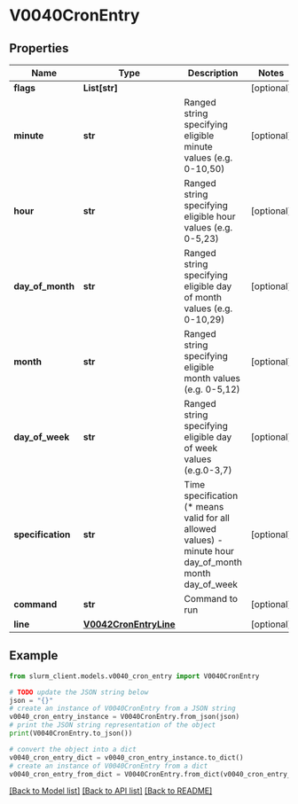 # V0040CronEntry


## Properties

Name | Type | Description | Notes
------------ | ------------- | ------------- | -------------
**flags** | **List[str]** |  | [optional] 
**minute** | **str** | Ranged string specifying eligible minute values (e.g. 0-10,50) | [optional] 
**hour** | **str** | Ranged string specifying eligible hour values (e.g. 0-5,23) | [optional] 
**day_of_month** | **str** | Ranged string specifying eligible day of month values (e.g. 0-10,29) | [optional] 
**month** | **str** | Ranged string specifying eligible month values (e.g. 0-5,12) | [optional] 
**day_of_week** | **str** | Ranged string specifying eligible day of week values (e.g.0-3,7) | [optional] 
**specification** | **str** | Time specification (* means valid for all allowed values) - minute hour day_of_month month day_of_week | [optional] 
**command** | **str** | Command to run | [optional] 
**line** | [**V0042CronEntryLine**](V0042CronEntryLine.md) |  | [optional] 

## Example

```python
from slurm_client.models.v0040_cron_entry import V0040CronEntry

# TODO update the JSON string below
json = "{}"
# create an instance of V0040CronEntry from a JSON string
v0040_cron_entry_instance = V0040CronEntry.from_json(json)
# print the JSON string representation of the object
print(V0040CronEntry.to_json())

# convert the object into a dict
v0040_cron_entry_dict = v0040_cron_entry_instance.to_dict()
# create an instance of V0040CronEntry from a dict
v0040_cron_entry_from_dict = V0040CronEntry.from_dict(v0040_cron_entry_dict)
```
[[Back to Model list]](../README.md#documentation-for-models) [[Back to API list]](../README.md#documentation-for-api-endpoints) [[Back to README]](../README.md)


